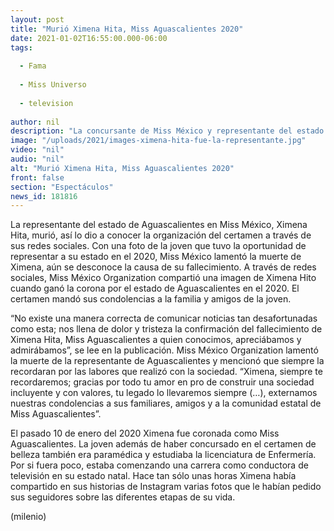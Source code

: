 ```yaml
---
layout: post
title: "Murió Ximena Hita, Miss Aguascalientes 2020"
date: 2021-01-02T16:55:00.000-06:00
tags:
  
  - Fama
  
  - Miss Universo
  
  - television
  
author: nil
description: "La concursante de Miss México y representante del estado de Aguascalientes, Ximena Hita falleció. "
image: "/uploads/2021/images-ximena-hita-fue-la-representante.jpg"
video: "nil"
audio: "nil"
alt: "Murió Ximena Hita, Miss Aguascalientes 2020"
front: false
section: "Espectáculos"
news_id: 181816
---
```


La representante del estado de Aguascalientes en Miss México, Ximena Hita, murió, así lo dio a conocer la organización del certamen a través de sus redes sociales. Con una foto de la joven que tuvo la oportunidad de representar a su estado en el 2020, Miss México lamentó la muerte de Ximena, aún se desconoce la causa de su fallecimiento. A través de redes sociales, Miss México Organization compartió una imagen de Ximena Hito cuando ganó la corona por el estado de Aguascalientes en el 2020. El certamen mandó sus condolencias a la familia y amigos de la joven.  

“No existe una manera correcta de comunicar noticias tan desafortunadas como esta; nos llena de dolor y tristeza la confirmación del fallecimiento de Ximena Hita, Miss Aguascalientes a quien conocimos, apreciábamos y admirábamos”, se lee en la publicación. Miss México Organization lamentó la muerte de la representante de Aguascalientes y mencionó que siempre la recordaran por las labores que realizó con la sociedad. “Ximena, siempre te recordaremos; gracias por todo tu amor en pro de construir una sociedad incluyente y con valores, tu legado lo llevaremos siempre (…), externamos nuestras condolencias a sus familiares, amigos y a la comunidad estatal de Miss Aguascalientes”. 

El pasado 10 de enero del 2020 Ximena fue coronada como Miss Aguascalientes. La joven además de haber concursado en el certamen de belleza también era paramédica y estudiaba la licenciatura de Enfermería. Por si fuera poco, estaba comenzando una carrera como conductora de televisión en su estado natal. Hace tan sólo unas horas Ximena había compartido en sus historias de Instagram varias fotos que le habían pedido sus seguidores sobre las diferentes etapas de su vida.  

(milenio)